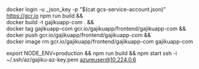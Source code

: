 <!-- Create Docker -->
docker login -u _json_key -p "$(cat gcs-service-account.json)" https://gcr.io
npm run build && \
docker build -t  gajikuapp-com . && \
docker tag gajikuapp-com gcr.io/gajikuapp/frontend/gajikuapp-com && \
docker push gcr.io/gajikuapp/frontend/gajikuapp-com && \
docker image rm gcr.io/gajikuapp/frontend/gajikuapp-com gajikuapp-com

<!-- Build production in local -->
export NODE_ENV=production && npm run build && npm start
ssh -i ~/.ssh/az/gajiku-az-key.pem azureuser@10.224.0.6